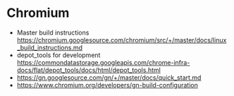 # Chromium
- Master build instructions
  https://chromium.googlesource.com/chromium/src/+/master/docs/linux_build_instructions.md
- depot_tools for development
  https://commondatastorage.googleapis.com/chrome-infra-docs/flat/depot_tools/docs/html/depot_tools.html
- https://gn.googlesource.com/gn/+/master/docs/quick_start.md
- https://www.chromium.org/developers/gn-build-configuration
